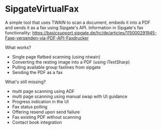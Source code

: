 # SipgateVirtualFax

A simple tool that uses TWAIN to scan a document, embeds it into a PDF and sends it as a fax using Sipgate's API. Information in Sipgate's fax functionality: https://basicsupport.sipgate.de/hc/de/articles/115000291945-Faxe-versenden-via-PDF-API-Faxdrucker

What works?

- Single page flatbed scanning (using ntwain)
- Converting the resting image into a PDF (using iTextSharp)
- Pulling available group faxlines from sipgate
- Sending the PDF as a fax

What's still missing?

- multi page scanning using ADF
- multi page scanning using manual swap with UI guidance
- Progress indication in the UI
- Fax status polling
- Offering resend upon send failure
- Fax existing PDF without scanning
- Contact book integration
